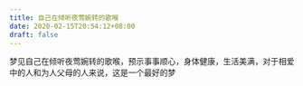 ```yaml
---
title: 自己在倾听夜莺婉转的歌喉
date: 2020-02-15T20:54:12+08:00
draft: false
---
```


梦见自己在倾听夜莺婉转的歌喉，预示事事顺心，身体健康，生活美满，对于相爱中的人和为人父母的人来说，这是一个最好的梦